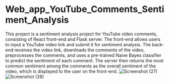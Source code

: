 # Web_app_YouTube_Comments_Sentiment_Analysis
This project is a sentiment analysis project for YouTube video comments, consisting of React front-end and 
Flask server. The front-end allows users to input a YouTube video link and submit it for sentiment analysis. The 
back-end receives the video link, downloads the comments of the video, preprocesses the comments, and uses a 
pre-trained Naive Bayes classifier to predict the sentiment of each comment. The server then returns the most 
common sentiment among the comments as the overall sentiment of the video, which is displayed to the user on 
the front-end.
![Screenshot (27)](https://github.com/devansh35/Web_app_YouTube_Comments_Sentiment_Analysis/assets/112722651/9f5b529e-72e3-4702-ad65-0aaf1beed33d)
![Screenshot (28)](https://github.com/devansh35/Web_app_YouTube_Comments_Sentiment_Analysis/assets/112722651/1cfdbb24-a1c8-4a32-b977-977ad2a81ab5)
